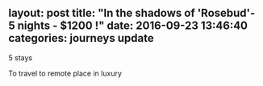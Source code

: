 layout: post
title:  "In the shadows of 'Rosebud'- 5 nights - $1200 !"
date:   2016-09-23 13:46:40
categories: journeys update
---

5 stays

To travel to remote place in luxury 
